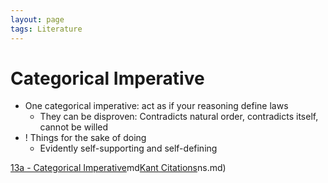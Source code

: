 ```yaml
---
layout: page
tags: Literature
---
```


# Categorical Imperative

- One categorical imperative: act as if your reasoning define laws
	- They can be disproven: Contradicts natural order, contradicts itself, cannot be willed
- ! Things for the sake of doing
	- Evidently self-supporting and self-defining

[13a - Categorical Imperative](13a%20-%20Categorical%20Imperative.md)md[Kant Citations](Kant%20Citations.md)ns.md)